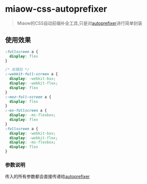 # miaow-css-autoprefixer

> Miaow的CSS自动前缀补全工具,只是对[autoprefixer](https://github.com/postcss/autoprefixer)进行简单封装

## 使用效果

```css
:fullscreen a {
  display: flex
}

/* 处理后 */
:-webkit-full-screen a {
  display: -webkit-box;
  display: -webkit-flex;
  display: flex
}
:-moz-full-screen a {
  display: flex
}
:-ms-fullscreen a {
  display: -ms-flexbox;
  display: flex
}
:fullscreen a {
  display: -webkit-box;
  display: -webkit-flex;
  display: -ms-flexbox;
  display: flex
}
```

### 参数说明

传入的所有参数都会直接传递给[autoprefixer](https://github.com/postcss/autoprefixer)
